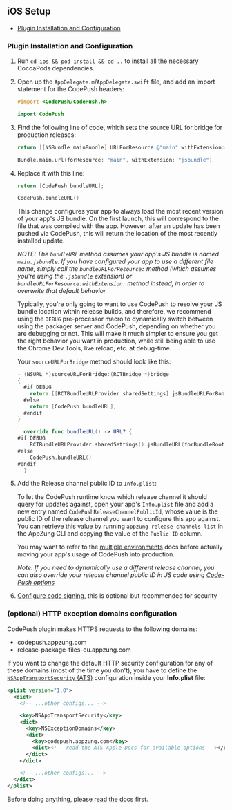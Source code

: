 ## iOS Setup

- [Plugin Installation and Configuration](#plugin-installation-and-configuration)

### Plugin Installation and Configuration

1. Run `cd ios && pod install && cd ..` to install all the necessary CocoaPods dependencies.

2. Open up the `AppDelegate.m`/`AppDelegate.swift` file, and add an import statement for the CodePush headers:

   ```objective-c
   #import <CodePush/CodePush.h>
   ```

   ```swift
   import CodePush
   ```

3. Find the following line of code, which sets the source URL for bridge for production releases:

   ```objective-c
   return [[NSBundle mainBundle] URLForResource:@"main" withExtension:@"jsbundle"];
   ```

   ```swift
   Bundle.main.url(forResource: "main", withExtension: "jsbundle")
   ```

4. Replace it with this line:

   ```objective-c
   return [CodePush bundleURL];
   ```

   ```swift
   CodePush.bundleURL()
   ```

   This change configures your app to always load the most recent version of your app's JS bundle. On the first launch, this will correspond to the file that was compiled with the app. However, after an update has been pushed via CodePush, this will return the location of the most recently installed update.

   _NOTE: The `bundleURL` method assumes your app's JS bundle is named `main.jsbundle`. If you have configured your app to use a different file name, simply call the `bundleURLForResource:` method (which assumes you're using the `.jsbundle` extension) or `bundleURLForResource:withExtension:` method instead, in order to overwrite that default behavior_

   Typically, you're only going to want to use CodePush to resolve your JS bundle location within release builds, and therefore, we recommend using the `DEBUG` pre-processor macro to dynamically switch between using the packager server and CodePush, depending on whether you are debugging or not. This will make it much simpler to ensure you get the right behavior you want in production, while still being able to use the Chrome Dev Tools, live reload, etc. at debug-time.

   Your `sourceURLForBridge` method should look like this:

   ```objective-c
   - (NSURL *)sourceURLForBridge:(RCTBridge *)bridge
   {
     #if DEBUG
       return [[RCTBundleURLProvider sharedSettings] jsBundleURLForBundleRoot:@"index"];
     #else
       return [CodePush bundleURL];
     #endif
   }
   ```

   ```swift
     override func bundleURL() -> URL? {
   #if DEBUG
       RCTBundleURLProvider.sharedSettings().jsBundleURL(forBundleRoot: "index")
   #else
       CodePush.bundleURL()
   #endif
     }
   ```

5. Add the Release channel public ID to `Info.plist`:

   To let the CodePush runtime know which release channel it should query for updates against, open your app's `Info.plist` file and add a new entry named `CodePushReleaseChannelPublicId`, whose value is the public ID of the release channel you want to configure this app against. You can retrieve this value by running `appzung release-channels list` in the AppZung CLI and copying the value of the `Public ID` column.

   You may want to refer to the [multiple environments](./advanced-usage.md#multiple-environments) docs before actually moving your app's usage of CodePush into production.

   _Note: If you need to dynamically use a different release channel, you can also override your release channel public ID in JS code using [Code-Push options](./api-js/interfaces/CodePushOptions.mds)_

6. [Configure code signing](./code-signing.md), this is optional but recommended for security

### (optional) HTTP exception domains configuration

CodePush plugin makes HTTPS requests to the following domains:

- codepush.appzung.com
- release-package-files-eu.appzung.com

If you want to change the default HTTP security configuration for any of these domains (most of the time you don't), you have to define the [`NSAppTransportSecurity` (ATS)][ats] configuration inside your **Info.plist** file:

```xml
<plist version="1.0">
  <dict>
    <!-- ...other configs... -->

    <key>NSAppTransportSecurity</key>
    <dict>
      <key>NSExceptionDomains</key>
      <dict>
        <key>codepush.appzung.com</key>
        <dict><!-- read the ATS Apple Docs for available options --></dict>
      </dict>
    </dict>

    <!-- ...other configs... -->
  </dict>
</plist>
```

Before doing anything, please [read the docs][ats] first.

[ats]: https://developer.apple.com/library/content/documentation/General/Reference/InfoPlistKeyReference/Articles/CocoaKeys.html#//apple_ref/doc/uid/TP40009251-SW33
